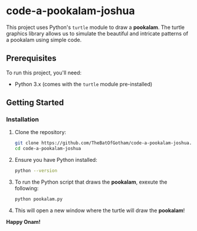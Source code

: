 # code-a-pookalam-joshua

This project uses Python's `turtle` module to draw a **pookalam**. The turtle graphics library allows us to simulate the beautiful and intricate patterns of a pookalam using simple code.

## Prerequisites

To run this project, you'll need:

- Python 3.x (comes with the `turtle` module pre-installed)

## Getting Started

### Installation

1. Clone the repository:

   ```bash
   git clone https://github.com/TheBatOfGotham/code-a-pookalam-joshua.git
   cd code-a-pookalam-joshua

2. Ensure you have Python installed:

   ```bash
   python --version

3. To run the Python script that draws the **pookalam**, exexute the following:

   ```bash
   python pookalam.py

4. This will open a new window where the turtle will draw the **pookalam**!

**Happy Onam!**
